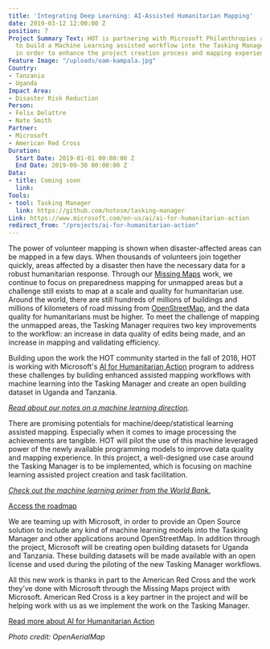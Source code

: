 ```yaml
---
title: 'Integrating Deep Learning: AI-Assisted Humanitarian Mapping'
date: 2019-03-12 12:00:00 Z
position: 7
Project Summary Text: HOT is partnering with Microsoft Philanthropies and Bing Maps
  to build a Machine Learning assisted workflow into the Tasking Manager application
  in order to enhance the project creation process and mapping experience.
Feature Image: "/uploads/oam-kampala.jpg"
Country:
- Tanzania
- Uganda
Impact Area:
- Disaster Risk Reduction
Person:
- Felix Delattre
- Nate Smith
Partner:
- Microsoft
- American Red Cross
Duration:
  Start Date: 2019-01-01 00:00:00 Z
  End Date: 2019-09-30 00:00:00 Z
Data:
- title: Coming soon
  link: 
Tools:
- tool: Tasking Manager
  link: https://github.com/hotosm/tasking-manager
Link: https://www.microsoft.com/en-us/ai/ai-for-humanitarian-action
redirect_from: "/projects/ai-for-humanitarian-action"
---
```


The power of volunteer mapping is shown when disaster-affected areas can be mapped in a few days. When thousands of volunteers join together quickly, areas affected by a disaster then have the necessary data for a robust humanitarian response. Through our [Missing Maps](https://www.missingmaps.org/) work, we continue to focus on preparedness mapping for unmapped areas but a challenge still exists to map at a scale and quality for humanitarian use. Around the world, there are still hundreds of millions of buildings and millions of kilometers of road missing from [OpenStreetMap](https://www.openstreetmap.org/), and the data quality for humanitarians must be higher. To meet the challenge of mapping the unmapped areas, the Tasking Manager requires two key improvements to the workflow: an increase in data quality of edits being made, and an increase in mapping and validating efficiency. 

Building upon the work the HOT community started in the fall of 2018, HOT is working with Microsoft's [AI for Humanitarian Action](https://www.microsoft.com/en-us/ai/ai-for-humanitarian-action) program to address these challenges by building enhanced assisted mapping workflows with machine learning into the Tasking Manager and create an open building dataset in Uganda and Tanzania. 

_[Read about our notes on a machine learning direction](https://www.hotosm.org/updates/integrating-machine-learning-into-the-tasking-manager/)._

There are promising potentials for machine/deep/statistical learning assisted mapping. Especially when it comes to image processing the achievements are tangible. HOT will pilot the use of this machine leveraged power of the newly available programming models to improve data quality and mapping experience. In this project, a well-designed use case around the Tasking Manager is to be implemented, which is focusing on machine learning assisted project creation and task facilitation.

_[Check out the machine learning primer from the World Bank.](https://www.gfdrr.org/en/publication/machine-learning-disaster-risk-management)_

<p>
<div class="highlight-options"><a href="https://github.com/hotosm/tasking-manager/projects" class="btn btn-primary btn-block btn-chevron">Access the roadmap</a></div>
</p>

We are teaming up with Microsoft, in order to provide an Open Source solution to include any kind of machine learning models into the Tasking Manager and other applications around OpenStreetMap. In addition through the project, Microsoft will be creating open building datasets for Uganda and Tanzania. These building datasets will be made available with an open license and used during the piloting of the new Tasking Manager workflows. 

All this new work is thanks in part to the American Red Cross and the work they’ve done with Microsoft through the Missing Maps project with Microsoft. American Red Cross is a key partner in the project and will be helping work with us as we implement the work on the Tasking Manager.

<p>
<div class="highlight-options"><a href="https://www.microsoft.com/en-us/ai/ai-for-humanitarian-action" class="btn btn-primary btn-block btn-chevron">Read more about AI for Humanitarian Action</a></div>
</p>

_Photo credit: OpenAerialMap_
